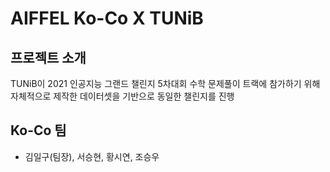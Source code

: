 # AIFFEL Ko-Co X TUNiB

## 프로젝트 소개

TUNiB이 2021 인공지능 그랜드 챌린지 5차대회 수학 문제풀이 트랙에 참가하기 위해 자체적으로 제작한 데이터셋을 기반으로 동일한 챌린지를 진행

## Ko-Co 팀

- 김일구(팀장), 서승현, 황시연, 조승우

